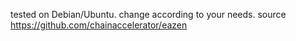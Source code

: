 tested on Debian/Ubuntu. change according to your needs. source https://github.com/chainaccelerator/eazen  
